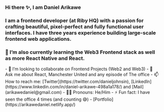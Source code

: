 ### Hi there ✨, I am Daniel Arikawe

### I am a frontend developer (at Riby HQ) with a passion for crafting beautiful, pixel-perfect and fully functional user interfaces. I have three years experience building large-scale frontend web applications.

### 🌱 I’m also currently learning the Web3 Frontend stack as well as more React Native and React.

<!--
**danieljohnson18/danieljohnson18** is a ✨ _special_ ✨ repository because its `README.md` (this file) appears on your GitHub profile.--!>
- 🤝 I’m looking to collaborate on Frontend Projects (Web2 and Web3)
- 💬 Ask me about React, Manchester United and any episode of The office
- 📫 How to reach me: [Twitter](https://twitter.com/danieljohnsin), [LinkedIn](https://www.linkedin.com/in/daniel-arikawe-498a1a178/) and [Mail] (arikawedaniel@gmail.com)
- 👨🏽 Pronouns: He/Him
- ⚡ Fun fact: I have seen the office 4 times (and counting 😅)
- [Portfolio](https://arikawedaniel.netlify.app/)



